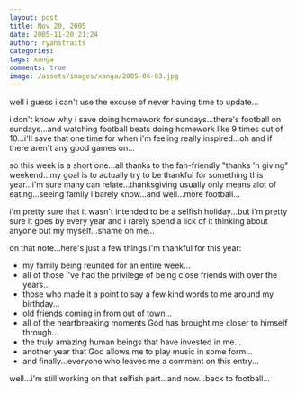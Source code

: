 ```yaml
---
layout: post
title: Nov 20, 2005
date: 2005-11-20 21:24
author: ryanstraits
categories:
tags: xanga
comments: true
image: /assets/images/xanga/2005-06-03.jpg
---
```

well i guess i can't use the excuse of never having time to update...

<!-- break -->

i don't know why i save doing homework for sundays...there's football on sundays...and watching football beats doing homework like 9 times out of 10...i'll save that one time for when i'm feeling really inspired...oh and if there aren't any good games on...

so this week is a short one...all thanks to the fan-friendly "thanks 'n giving" weekend...my goal is to actually try to be thankful for something this year...i'm sure many can relate...thanksgiving usually only means alot of eating...seeing family i barely know...and well...more football...

i'm pretty sure that it wasn't intended to be a selfish holiday...but i'm pretty sure it goes by every year and i rarely spend a lick of it thinking about anyone but my myself...shame on me...

on that note...here's just a few things i'm thankful for this year:
<ul>
	<li>my family being reunited for an entire week...</li>
	<li>all of those i've had the privilege of being close friends with over the years...</li>
	<li>those who made it a point to say a few kind words to me around my birthday...</li>
	<li>old friends coming in from out of town...</li>
	<li>all of the heartbreaking moments God has brought me closer to himself through...</li>
	<li>the truly amazing human beings that have invested in me...</li>
	<li>another year that God allows me to play music in some form...</li>
	<li>and finally...everyone who leaves me a comment on this entry...</li>
</ul>
well...i'm still working on that selfish part...and now...back to football...
